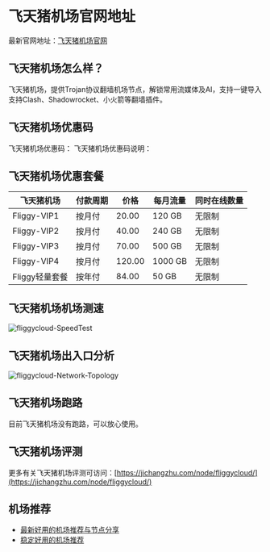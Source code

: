 # 飞天猪机场官网地址
最新官网地址：[飞天猪机场官网](https://jcz.affxc.com/fliggycloud/)

## 飞天猪机场怎么样？
飞天猪机场，提供Trojan协议翻墙机场节点，解锁常用流媒体及AI，支持一键导入支持Clash、Shadowrocket、小火箭等翻墙插件。

## 飞天猪机场优惠码
飞天猪机场优惠码：
飞天猪机场优惠码说明：

## 飞天猪机场优惠套餐

| 飞天猪机场       | 付款周期 | 价格     | 每月流量    | 同时在线数量 |
|-------------|------|--------|---------|--------|
| Fliggy-VIP1 | 按月付  | 20.00  | 120 GB  | 无限制    |
| Fliggy-VIP2 | 按月付  | 40.00  | 240 GB  | 无限制    |
| Fliggy-VIP3 | 按月付  | 70.00  | 500 GB  | 无限制    |
| Fliggy-VIP4 | 按月付  | 120.00 | 1000 GB | 无限制    |
| Fliggy轻量套餐  | 按年付  | 84.00  | 50 GB   | 无限制    |


## 飞天猪机场机场测速

![fliggycloud-SpeedTest](https://github.com/user-attachments/assets/392f7fb0-e29a-4155-9134-32a330e94a57)


## 飞天猪机场出入口分析

![fliggycloud-Network-Topology](https://github.com/user-attachments/assets/d856b5e8-2614-49ca-b25d-14a1b83071cc)


## 飞天猪机场跑路
目前飞天猪机场没有跑路，可以放心使用。

## 飞天猪机场评测
更多有关飞天猪机场评测可访问：[https://jichangzhu.com/node/fliggycloud/](https://jichangzhu.com/node/fliggycloud/)

## 机场推荐
 - [最新好用的机场推荐与节点分享](https://github.com/jichangzhu/JichangTuijian)
 - [稳定好用的机场推荐](https://jichangzhu.com/node/?utm_source=github&utm_medium=jichangzhu-details)
